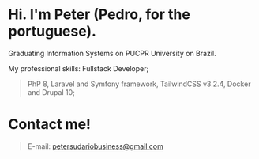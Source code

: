 # Hi. I'm Peter (Pedro, for the portuguese).

Graduating Information Systems on PUCPR University on Brazil.

My professional skills:
Fullstack Developer;
>PhP 8, Laravel and Symfony framework, TailwindCSS v3.2.4, Docker and Drupal 10;



# Contact me!
>E-mail: petersudariobusiness@gmail.com

